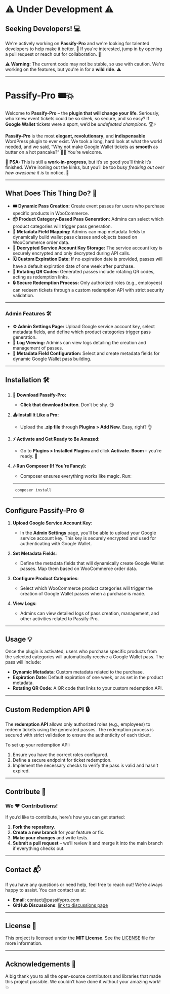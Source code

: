 # ⚠️ **Under Development** ⚠️

## **Seeking Developers!** 💻

We're actively working on **Passify-Pro** and we're looking for talented developers to help make it better. 🚀 If you're interested, jump in by opening a pull request or reach out for collaboration. 🙌

⚠️ **Warning:** The current code may not be stable, so use with caution. We're working on the features, but you're in for a **wild ride**. ⚠️

---

# **Passify-Pro** 🎟️💥

Welcome to **Passify-Pro** – the **plugin that will change your life**. Seriously, who knew event tickets could be so sleek, so secure, and so easy? If **Google Wallet** tickets were a sport, we’d be *undefeated champions*. 🏆⚡

**Passify-Pro** is the most **elegant, revolutionary**, and **indispensable** WordPress plugin to ever exist. We took a long, hard look at what the world needed, and we said, “Why not make Google Wallet tickets as **smooth** as butter on a hot pancake?” 🍯🥞 You’re welcome.

🚨 **PSA:** This is still a **work-in-progress**, but it’s so good you’ll think it’s finished. We’re ironing out the kinks, but you’ll be too busy *freaking out over how awesome it is* to notice. 🚨

---

## **What Does This Thing Do?** 🤔

- **🎟️ Dynamic Pass Creation:** Create event passes for users who purchase specific products in WooCommerce.
- **📦 Product Category-Based Pass Generation:** Admins can select which product categories will trigger pass generation.
- **🔧 Metadata Field Mapping:** Admins can map metadata fields to dynamically build wallet pass classes and objects based on WooCommerce order data.
- **🔐 Decrypted Service Account Key Storage:** The service account key is securely encrypted and only decrypted during API calls.
- **🗓️ Custom Expiration Date:** If no expiration date is provided, passes will have a default expiration date of one week after purchase.
- **🔄 Rotating QR Codes:** Generated passes include rotating QR codes, acting as redemption links.
- **🔒 Secure Redemption Process:** Only authorized roles (e.g., employees) can redeem tickets through a custom redemption API with strict security validation.

---

### **Admin Features** 🛠️

- **⚙️ Admin Settings Page:** Upload Google service account key, select metadata fields, and define which product categories trigger pass generation.
- **📜 Log Viewing:** Admins can view logs detailing the creation and management of passes.
- **📝 Metadata Field Configuration:** Select and create metadata fields for dynamic Google Wallet pass building.

---

## **Installation** 🛠️

1. **🔽 Download Passify-Pro:**
   - **Click that download button**. Don’t be shy. 😏

2. **📤 Install It Like a Pro:**
   - Upload the **.zip file** through **Plugins > Add New**. Easy, right? 👌

3. **⚡ Activate and Get Ready to Be Amazed:**
   - Go to **Plugins > Installed Plugins** and click **Activate**. **Boom** – you’re ready. 🚀

4. **🎶 Run Composer (If You’re Fancy):**
   - Composer ensures everything works like magic. Run:
   ----
   ```bash
   	composer install
   ```

   ---

## **Configure Passify-Pro** ⚙️

1. **Upload Google Service Account Key**:
   - In the **Admin Settings** page, you'll be able to upload your Google service account key. This key is securely encrypted and used for authenticating with Google Wallet.

2. **Set Metadata Fields**:
   - Define the metadata fields that will dynamically create Google Wallet passes. Map them based on WooCommerce order data.

3. **Configure Product Categories**:
   - Select which WooCommerce product categories will trigger the creation of Google Wallet passes when a purchase is made.

4. **View Logs**:
   - Admins can view detailed logs of pass creation, management, and other activities related to Passify-Pro.

---

## **Usage** 💡

Once the plugin is activated, users who purchase specific products from the selected categories will automatically receive a Google Wallet pass. The pass will include:

- **Dynamic Metadata**: Custom metadata related to the purchase.
- **Expiration Date**: Default expiration of one week, or as set in the product metadata.
- **Rotating QR Code**: A QR code that links to your custom redemption API.

---

## **Custom Redemption API** 🔒

The **redemption API** allows only authorized roles (e.g., employees) to redeem tickets using the generated passes. The redemption process is secured with strict validation to ensure the authenticity of each ticket.

To set up your redemption API:

1. Ensure you have the correct roles configured.
2. Define a secure endpoint for ticket redemption.
3. Implement the necessary checks to verify the pass is valid and hasn't expired.

---

## **Contribute** 🤝

### We ❤️ Contributions!

If you’d like to contribute, here’s how you can get started:

1. **Fork the repository**.
2. **Create a new branch** for your feature or fix.
3. **Make your changes** and write tests.
4. **Submit a pull request** – we’ll review it and merge it into the main branch if everything checks out.

---

## **Contact** 📬

If you have any questions or need help, feel free to reach out! We’re always happy to assist. You can contact us at:

- **Email**: contact@passifypro.com
- **GitHub Discussions**: [link to discussions page](https://github.com/freemarketamilita/passify-pro/discussions)

---

## **License** 📜

This project is licensed under the **MIT License**. See the [LICENSE](LICENSE) file for more information.

---

## **Acknowledgements** 🙏

A big thank you to all the open-source contributors and libraries that made this project possible. We couldn’t have done it without your amazing work! 💥
